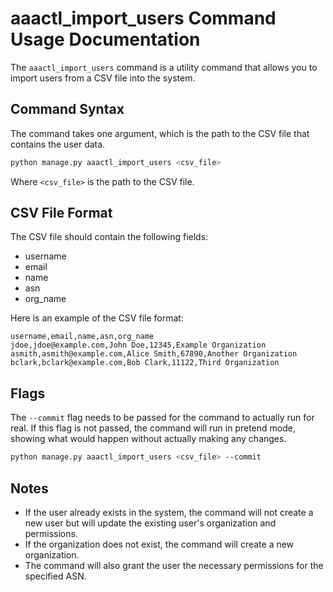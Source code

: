 # aaactl_import_users Command Usage Documentation

The `aaactl_import_users` command is a utility command that allows you to import users from a CSV file into the system. 

## Command Syntax

The command takes one argument, which is the path to the CSV file that contains the user data.

```sh
python manage.py aaactl_import_users <csv_file>
```

Where `<csv_file>` is the path to the CSV file.

## CSV File Format

The CSV file should contain the following fields:

- username
- email
- name
- asn
- org_name

Here is an example of the CSV file format:

```csv
username,email,name,asn,org_name
jdoe,jdoe@example.com,John Doe,12345,Example Organization
asmith,asmith@example.com,Alice Smith,67890,Another Organization
bclark,bclark@example.com,Bob Clark,11122,Third Organization
```

## Flags

The `--commit` flag needs to be passed for the command to actually run for real. If this flag is not passed, the command will run in pretend mode, showing what would happen without actually making any changes.

```sh
python manage.py aaactl_import_users <csv_file> --commit
```

## Notes

- If the user already exists in the system, the command will not create a new user but will update the existing user's organization and permissions.
- If the organization does not exist, the command will create a new organization.
- The command will also grant the user the necessary permissions for the specified ASN.